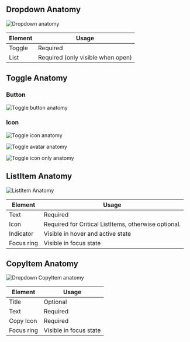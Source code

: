 ## Dropdown Anatomy

![Dropdown anatomy](/assets/components/dropdown/dropdown-anatomy.png)

| Element          | Usage                                           |
|------------------|-------------------------------------------------|
| Toggle           | Required                                        |
| List             | Required (only visible when open)               |

## Toggle Anatomy

### Button

![Toggle button anatomy](/assets/components/dropdown/dropdown-toggle-button-anatomy.png)

### Icon

![Toggle icon anatomy](/assets/components/dropdown/dropdown-toggle-button-anatomy.png)

![Toggle avatar anatomy](/assets/components/dropdown/dropdown-toggle-avatar-anatomy.png)

![Toggle icon only anatomy](/assets/components/dropdown/dropdown-toggle-icon_only-anatomy.png)

## ListItem Anatomy

![ListItem Anatomy](/assets/components/dropdown/dropdown-list_item-anatomy.png)

| Element          | Usage                                           |
|------------------|-------------------------------------------------|
| Text             | Required                                        |
| Icon             | Required for Critical ListItems, otherwise optional.               |
| Indicator        | Visible in hover and active state               |
| Focus ring       | Visible in focus state                          |

## CopyItem Anatomy

![Dropdown CopyItem anatomy](/assets/components/dropdown/dropdown-copy_item-anatomy.png)

| Element          | Usage                                           |
|------------------|-------------------------------------------------|
| Title            | Optional                                        |
| Text             | Required                                        |
| Copy Icon        | Required                                        |
| Focus ring       | Visible in focus state                          |
